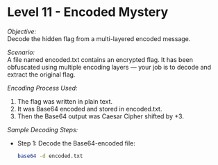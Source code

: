 # Level 11 - Encoded Mystery

*Objective:*  
Decode the hidden flag from a multi-layered encoded message.

*Scenario:*  
A file named encoded.txt contains an encrypted flag. It has been obfuscated using multiple encoding layers — your job is to decode and extract the original flag.

*Encoding Process Used:*
1. The flag was written in plain text.
2. It was Base64 encoded and stored in encoded.txt.
3. Then the Base64 output was Caesar Cipher shifted by +3.

*Sample Decoding Steps:*
- Step 1: Decode the Base64-encoded file:
  ```bash
  base64 -d encoded.txt
